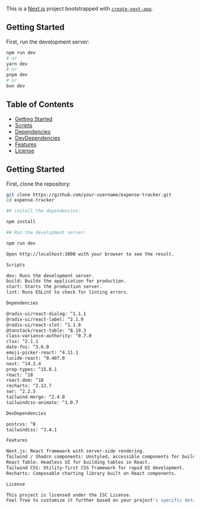 This is a [Next.js](https://nextjs.org/) project bootstrapped with [`create-next-app`](https://github.com/vercel/next.js/tree/canary/packages/create-next-app).

## Getting Started

First, run the development server:

```bash
npm run dev
# or
yarn dev
# or
pnpm dev
# or
bun dev
```
## Table of Contents

- [Getting Started](#getting-started)
- [Scripts](#scripts)
- [Dependencies](#dependencies)
- [DevDependencies](#devdependencies)
- [Features](#features)
- [License](#license)

## Getting Started

First, clone the repository:

```bash
git clone https://github.com/your-username/expense-tracker.git
cd expense-tracker

## install the dependencies:

npm install

## Run the development server:

npm run dev

Open http://localhost:3000 with your browser to see the result.

Scripts

dev: Runs the development server.
build: Builds the application for production.
start: Starts the production server.
lint: Runs ESLint to check for linting errors.

Dependencies

@radix-ui/react-dialog: ^1.1.1
@radix-ui/react-label: ^2.1.0
@radix-ui/react-slot: ^1.1.0
@tanstack/react-table: ^8.19.3
class-variance-authority: ^0.7.0
clsx: ^2.1.1
date-fns: ^3.6.0
emoji-picker-react: ^4.11.1
lucide-react: ^0.407.0
next: ^14.2.4
prop-types: ^15.8.1
react: ^18
react-dom: ^18
recharts: ^2.12.7
swr: ^2.2.5
tailwind-merge: ^2.4.0
tailwindcss-animate: ^1.0.7

DevDependencies

postcss: ^8
tailwindcss: ^3.4.1

Features

Next.js: React framework with server-side rendering.
Tailwind / Shadcn components: Unstyled, accessible components for building high-quality design systems and web apps.
React Table: Headless UI for building tables in React.
Tailwind CSS: Utility-first CSS framework for rapid UI development.
Recharts: Composable charting library built on React components.

License

This project is licensed under the ISC License.
Feel free to customize it further based on your project's specific details and requirements.
